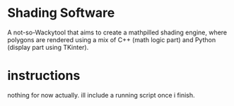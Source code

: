 # Shading Software

A not-so-Wackytool that aims to create a mathpilled shading engine, where polygons are rendered using a mix of C++ (math logic part) and Python (display part using TKinter).

# instructions

nothing for now actually. ill include a running script once i finish.